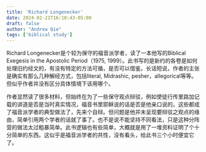 ```yaml
---
title: 'Richard Longenecker'
date: 2024-02-21T16:10:43-05:00
draft: false
author: "Andrew Qie"
tags: ['biblical study']
---
```


Richard Longenecker是个较为保守的福音派学者，读了一本他写的Biblical Exegesis in the Apostolic Period（1975, 1999）。此书写的是新约的各卷是如何处理旧约经文的，有没有特定的方法可循，是否可以借鉴。长话短说，作者的主张是确实有那么几种解经方式，包括literal, Midrashic, pesher，allegorical等等。但似乎作者并没有区分具体情境下该用哪个。

作者显然读了很多材料，但始终在为了一些保守观点辩驳，例如使徒行传里路加记载的讲道是否是当时真实情况，福音书里耶稣说的话是否是他亲口说的。这些都成了福音派学者的典型做法了，先来个自辩。但问题是他并未呈现要辩驳之观点的缘由，简单引用两个学者的话就了事了。也不是说不能坚持不同看法，只是这种分阵营的做法太过粗暴简单。此书逻辑也有些简单，大概就是用了一堆资料证明了个十分简单的东西。这似乎是福音派学者的共性，没有看头，给此书三个小时便宜它了。